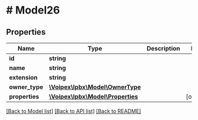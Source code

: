 # # Model26

## Properties

Name | Type | Description | Notes
------------ | ------------- | ------------- | -------------
**id** | **string** |  |
**name** | **string** |  |
**extension** | **string** |  |
**owner_type** | [**\Voipex\Ipbx\Model\OwnerType**](OwnerType.md) |  |
**properties** | [**\Voipex\Ipbx\Model\Properties**](Properties.md) |  | [optional]

[[Back to Model list]](../../README.md#models) [[Back to API list]](../../README.md#endpoints) [[Back to README]](../../README.md)
